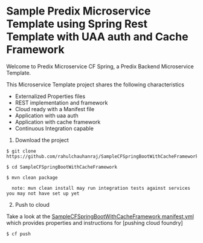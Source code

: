 
Sample Predix Microservice Template using Spring Rest Template with UAA auth and Cache Framework
==============

Welcome to Predix Microservice CF Spring, a Predix Backend Microservice Template.  

This Microservice Template project shares the following characteristics

* Externalized Properties files
* REST implementation and framework
* Cloud ready with a Manifest file
* Application with uaa auth
* Application with cache framework
* Continuous Integration capable


1. Download the project   
  ```
  $ git clone https://github.com/rahulchauhanraj/SampleCFSpringBootWithCacheFramework.git
  
  $ cd SampleCFSpringBootWithCacheFramework
  
  $ mvn clean package  
  
    note: mvn clean install may run integration tests against services you may not have set up yet
  ```
2. Push to cloud  
  
  Take a look at the [SampleCFSpringBootWithCacheFramework manifest.yml](manifest.yml) which provides properties and instructions for [pushing cloud foundry]
  ```
  $ cf push 
 
